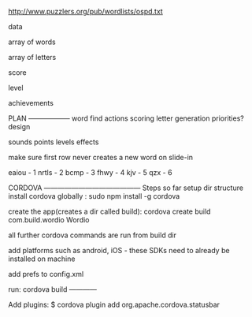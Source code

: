 http://www.puzzlers.org/pub/wordlists/ospd.txt

data

array of words

array of letters

score

level

achievements




PLAN
——————
word find actions
scoring
letter generation priorities?
design

sounds
points
levels
effects

make sure first row never creates a new word on slide-in

eaiou - 1
nrtls - 2
bcmp - 3
fhwy - 4
kjv - 5
qzx - 6







CORDOVA
——————————————
Steps so far
setup dir structure
install cordova globally : sudo npm install -g cordova

create the app(creates a dir called build): cordova create build com.build.wordio Wordio

all further cordova commands are run from build dir

add platforms such as android, iOS - these SDKs need to already be installed on machine

add prefs to config.xml

run: cordova build <platform>
————

Add plugins:
$ cordova plugin add org.apache.cordova.statusbar



